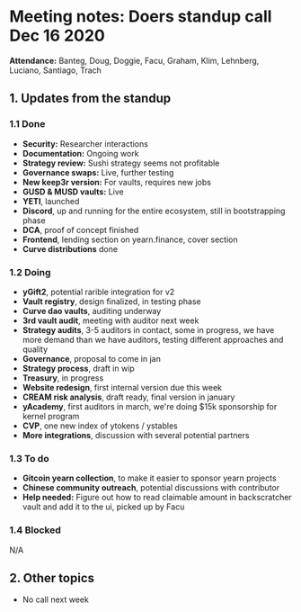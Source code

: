 # Meeting notes: Doers standup call Dec 16 2020

**Attendance:** Banteg, Doug, Doggie, Facu, Graham, Klim, Lehnberg, Luciano, Santiago, Trach

## 1. Updates from the standup

### 1.1 Done

- **Security:** Researcher interactions
- **Documentation:** Ongoing work
- **Strategy review:** Sushi strategy seems not profitable
- **Governance swaps:** Live, further testing
- **New keep3r version:** For vaults, requires new jobs
- **GUSD & MUSD vaults:** Live
- **YETI**, launched
- **Discord**, up and running for the entire ecosystem, still in bootstrapping phase
- **DCA**, proof of concept finished
- **Frontend**, lending section on yearn.finance, cover section
- **Curve distributions** done

### 1.2 Doing

- **yGift2**, potential rarible integration for v2
- **Vault registry**, design finalized, in testing phase
- **Curve dao vaults**, auditing underway
- **3rd vault audit**, meeting with auditor next week
- **Strategy audits**, 3-5 auditors in contact, some in progress, we have more demand than we have auditors, testing different approaches and quality
- **Governance**, proposal to come in jan
- **Strategy process**, draft in wip
- **Treasury**, in progress
- **Website redesign**, first internal version due this week
- **CREAM risk analysis**, draft ready, final version in january
- **yAcademy**, first auditors in march, we're doing $15k sponsorship for kernel program
- **CVP**, one new index of ytokens / ystables
- **More integrations**, discussion with several potential partners

### 1.3 To do

- **Gitcoin yearn collection**, to make it easier to sponsor yearn projects
- **Chinese community outreach**, potential discussions with contributor
- **Help needed:** Figure out how to read claimable amount in backscratcher vault and add it to the ui, picked up by Facu

### 1.4 Blocked

N/A

## 2. Other topics

- No call next week
